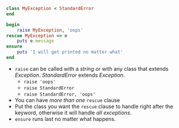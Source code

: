 ```ruby
class MyException < StandardError
end

begin 
	raise MyException, 'oops'
rescue MyException => e
	puts e.message
ensure 
	puts 'I will get printed no matter what'
end
```

- `raise` can be called with a *string* or with any class that extends *Exception*. *StandardError* extends *Exception*. 
	- `raise 'oops'`
	- `raise StandardError`
	- `raise StandardError, 'oops'`
- You can have *more than one* `rescue` clause
- Put the class you want the `rescue` clause to handle right after the keyword, otherwise it will handle *all exceptions*.
- `ensure` runs last no matter what happens.